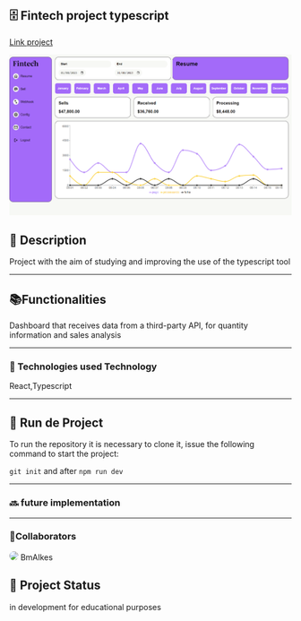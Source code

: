 <h2>🗄️ Fintech project typescript</h2>

<p><a href="https://fintech-typescrip.vercel.app/">Link project</a></p>

<img src="https://github.com/BmAlkes/fintech-typescrip/blob/main/src/assets/Screenshot_3.png?raw=true"/>

<h2>📝 Description</h2>
<p>Project with the aim of studying and improving the use of the typescript tool</p>

<hr/>

<h2>📚Functionalities</h2>
<p>Dashboard that receives data from a third-party API, for quantity information and sales analysis</p>
  <hr/>
<h3>🔧
Technologies used
Technology</h3>

<p>React,Typescript </p>

<hr/>
<h2>🚀 Run de Project</h2>
<p>To run the repository it is necessary to clone it, issue the following command to start the project: </p>

`git init`
and after
`npm run dev`

<hr/>
  
<h3>🔜 future implementation</h3>

  <hr/>
<h3>  
🤝Collaborators</h3>
  
<img src="https://www.github.com/BmAlkes.png" width="150px" style="border-radius:50%"/>
BmAlkes
<h2>🎯 Project Status</h2>
<p>in development for educational purposes</p>

